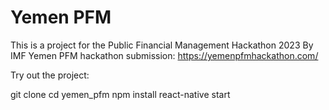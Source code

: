 # Yemen PFM
This is a project for the Public Financial Management Hackathon 2023 By IMF
Yemen PFM hackathon submission: https://yemenpfmhackathon.com/

Try out the project:

git clone
cd yemen_pfm
npm install
react-native start
